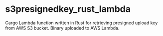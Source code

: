 # s3presignedkey_rust_lambda
Cargo Lambda function written in Rust for retrieving presigned upload key from AWS S3 bucket. Binary uploaded to AWS Lambda. 
